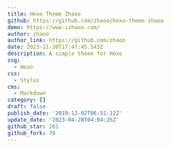 ```yaml
---
title: Hexo Theme Zhaoo
github: https://github.com/zhaoo/hexo-theme-zhaoo
demo: https://www.izhaoo.com/
author: zhaoo
author_link: https://github.com/zhaoo
date: 2023-11-30T17:47:45.543Z
description: A simple theme for Hexo
ssg:
  - Hexo
css:
  - Stylus
cms:
  - Markdown
category: []
draft: false
publish_date: '2019-12-02T06:51:12Z'
update_date: '2023-04-28T04:04:26Z'
github_star: 261
github_fork: 78
---
```

